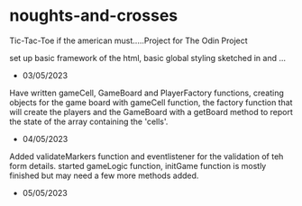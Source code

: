 # noughts-and-crosses
Tic-Tac-Toe if the american must.....Project for The Odin Project

set up basic framework of the html, basic global styling sketched in and ... 
- 03/05/2023

Have written gameCell, GameBoard and PlayerFactory functions, creating objects for the game board with gameCell function, the factory function that will create the players and the GameBoard with a getBoard method to report the state of the array containing the 'cells'. 
- 04/05/2023

Added validateMarkers function and eventlistener for the validation of teh form details. 
started gameLogic function, initGame function is mostly finished but may need a few more methods added. 
- 05/05/2023

